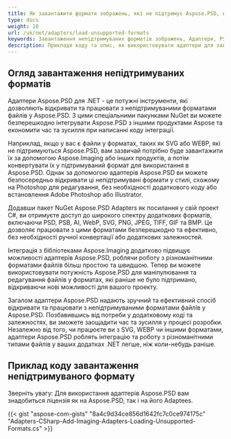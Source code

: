```yaml
---
title: Як завантажити формати зображень, які не підтримує Aspose.PSD, використовуючи офіційні адаптери
type: docs
weight: 10
url: /uk/net/adapters/load-unsupported-formats
keywords: Завантаження непідтримуваних форматів зображень, Адаптери, PSD, PSB, AI, WebP, SVG, PNG, JPEG, TIFF, GIF, BMP
description: Приклади коду та опис, як використовувати адаптери для завантаження форматів, що не підтримуються Aspose.PSD
---
```


## Огляд завантаження непідтримуваних форматів

Адаптери Aspose.PSD для .NET - це потужні інструменти, які дозволяють відкривати та працювати з непідтримуваними форматами файлів у Aspose.PSD. З цими спеціальними пакунками NuGet ви можете безперешкодно інтегрувати Aspose.PSD з іншими продуктами Aspose та економити час та зусилля при написанні коду інтеграції.

Наприклад, якщо у вас є файли у форматах, таких як SVG або WEBP, які не підтримуються Aspose.PSD, вам зазвичай потрібно буде завантажити їх за допомогою Aspose.Imaging або інших продуктів, а потім конвертувати їх у підтримуваний формат для використання в Aspose.PSD. Однак за допомогою адаптерів Aspose.PSD ви можете безпосередньо відкривати ці непідтримувані формати у стилі, схожому на Photoshop для редагування, без необхідності додаткового коду або встановлення Adobe Photoshop або Illustrator.

Додавши пакет NuGet Aspose.PSD Adapters як посилання у свій проект C#, ви отримуєте доступ до широкого спектру додаткових форматів, включаючи PSD, PSB, AI, WebP, SVG, PNG, JPEG, TIFF, GIF та BMP. Це дозволяє працювати з цими форматами безперешкодно та ефективно, без необхідності ручної конвертації або додаткових залежностей.

Інтеграція з бібліотеками Aspose.Imaging додатково підвищує можливості адаптерів Aspose.PSD, роблячи роботу з різноманітними форматами файлів більш простою та швидшою. Тепер ви можете використовувати потужність Aspose.PSD для маніпулювання та редагування файлів у форматах, які раніше не було підтримано, відкриваючи нові можливості для вашого проекту.

Загалом адаптери Aspose.PSD надають зручний та ефективний спосіб відкривати та працювати з непідтримуваними форматами файлів у Aspose.PSD. Позбавившись від потреби у додатковому коді та залежностях, ви зможете заощадити час та зусилля у процесі розробки. Незалежно від того, чи працюєте ви з SVG, WEBP чи іншими форматами, адаптери Aspose.PSD роблять інтеграцію та роботу з різноманітними типами файлів у ваших додатках .NET легше, ніж коли-небудь раніше.

## Приклад коду завантаження непідтримуваного формату

Зверніть увагу: Для використання адаптерів Aspose.PSD вам знадобиться ліцензія як на Aspose.PSD, так і на його Adaptees.

{{< gist "aspose-com-gists" "8a4c9d34ce856d1642fc7c0ce974175c" "Adapters-CSharp-Add-Imaging-Adapters-Loading-Unsupported-Formats.cs" >}}
